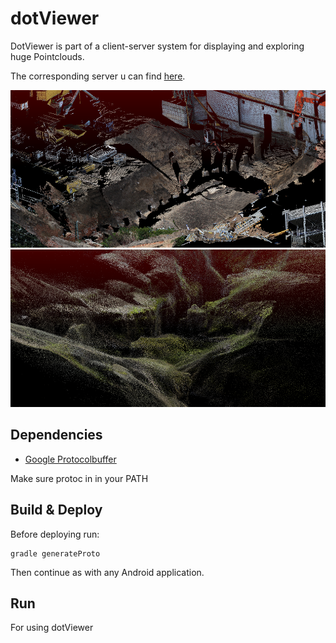 # dotViewer

DotViewer is part of a client-server system  for displaying and exploring 
huge Pointclouds.

The corresponding server u can find [here](https://github.com/garlicPasta/PointCloudServer).


![example_picture](https://raw.githubusercontent.com/garlicPasta/AndroidPointCloudVisualizer/master/readme/img/bstelle_mid4.png)
![example_picture2](https://raw.githubusercontent.com/garlicPasta/AndroidPointCloudVisualizer/master/readme/img/close_terra1.png)


## Dependencies 

* [Google Protocolbuffer](https://developers.google.com/protocol-buffers/)

Make sure protoc in in your PATH

## Build & Deploy

Before deploying run:

    gradle generateProto

Then continue as with any Android application.

## Run

For using dotViewer

